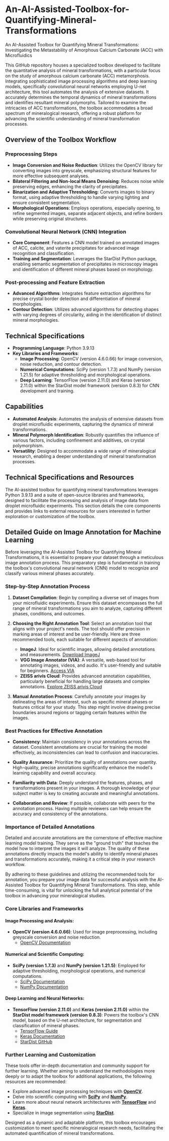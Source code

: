 # An-AI-Assisted-Toolbox-for-Quantifying-Mineral-Transformations

An AI-Assisted Toolbox for Quantifying Mineral Transformations: Investigating the Metastability of Amorphous Calcium Carbonate (ACC) with Microfluidics

This GitHub repository houses a specialized toolbox developed to facilitate the quantitative analysis of mineral transformations, with a particular focus on the study of amorphous calcium carbonate (ACC) metamorphosis. Integrating sophisticated image processing algorithms and deep learning models, specifically convolutional neural networks employing U-net architecture, this tool automates the analysis of extensive datasets. It accurately determines the temporal dynamics of mineral transformations and identifies resultant mineral polymorphs. Tailored to examine the intricacies of ACC transformations, the toolbox accommodates a broad spectrum of mineralogical research, offering a robust platform for advancing the scientific understanding of mineral transformation processes.

## Overview of the Toolbox Workflow

### Preprocessing Steps

- **Image Conversion and Noise Reduction**: Utilizes the OpenCV library for converting images into greyscale, emphasizing structural features for more effective subsequent analyses.
- **Bilateral Filtering and Non-local Means Denoising**: Reduces noise while preserving edges, enhancing the clarity of precipitates.
- **Binarization and Adaptive Thresholding**: Converts images to binary format, using adaptive thresholding to handle varying lighting and ensure consistent segmentation.
- **Morphological Operations**: Employs operations, especially opening, to refine segmented images, separate adjacent objects, and refine borders while preserving original structures.

### Convolutional Neural Network (CNN) Integration

- **Core Component**: Features a CNN model trained on annotated images of ACC, calcite, and vaterite precipitates for advanced image recognition and classification.
- **Training and Segmentation**: Leverages the StarDist Python package, enabling semantic segmentation of precipitates in microscopy images and identification of different mineral phases based on morphology.

### Post-processing and Feature Extraction

- **Advanced Algorithms**: Integrates feature extraction algorithms for precise crystal border detection and differentiation of mineral morphologies.
- **Contour Detection**: Utilizes advanced algorithms for detecting shapes with varying degrees of circularity, aiding in the identification of distinct mineral morphologies.

## Technical Specifications

- **Programming Language**: Python 3.9.13
- **Key Libraries and Frameworks**:
  - **Image Processing**: OpenCV (version 4.6.0.66) for image conversion, noise reduction, and contour detection.
  - **Numerical Computations**: SciPy (version 1.7.3) and NumPy (version 1.21.5) for adaptive thresholding and morphological operations.
  - **Deep Learning**: TensorFlow (version 2.11.0) and Keras (version 2.11.0) within the StarDist model framework (version 0.8.3) for CNN development and training.

## Capabilities

- **Automated Analysis**: Automates the analysis of extensive datasets from droplet microfluidic experiments, capturing the dynamics of mineral transformations.
- **Mineral Polymorph Identification**: Robustly quantifies the influence of various factors, including confinement and additives, on crystal polymorphism.
- **Versatility**: Designed to accommodate a wide range of mineralogical research, enabling a deeper understanding of mineral transformation processes.

## Technical Specifications and Resources

The AI-assisted toolbox for quantifying mineral transformations leverages Python 3.9.13 and a suite of open-source libraries and frameworks, designed to facilitate the processing and analysis of image data from droplet microfluidic experiments. This section details the core components and provides links to external resources for users interested in further exploration or customization of the toolbox.

## Detailed Guide on Image Annotation for Machine Learning

Before leveraging the AI-Assisted Toolbox for Quantifying Mineral Transformations, it is essential to prepare your dataset through a meticulous image annotation process. This preparatory step is fundamental in training the toolbox's convolutional neural network (CNN) model to recognize and classify various mineral phases accurately.

### Step-by-Step Annotation Process

1. **Dataset Compilation**: Begin by compiling a diverse set of images from your microfluidic experiments. Ensure this dataset encompasses the full range of mineral transformations you aim to analyze, capturing different phases, conditions, and outcomes.

2. **Choosing the Right Annotation Tool**: Select an annotation tool that aligns with your project's needs. The tool should offer precision in marking areas of interest and be user-friendly. Here are three recommended tools, each suitable for different aspects of annotation:
   - **ImageJ**: Ideal for scientific images, allowing detailed annotations and measurements. [Download ImageJ](https://imagej.nih.gov/ij/download.html)
   - **VGG Image Annotator (VIA)**: A versatile, web-based tool for annotating images, videos, and audio. It's user-friendly and suitable for beginners. [Access VIA](http://www.robots.ox.ac.uk/~vgg/software/via/)
   - **ZEISS arivis Cloud**: Provides advanced annotation capabilities, particularly beneficial for handling large datasets and complex annotations. [Explore ZEISS arivis Cloud](https://www.zeiss.com/microscopy/int/products/microscope-software/arivis.html)

3. **Manual Annotation Process**: Carefully annotate your images by delineating the areas of interest, such as specific mineral phases or features critical for your study. This step might involve drawing precise boundaries around regions or tagging certain features within the images.

### Best Practices for Effective Annotation

- **Consistency**: Maintain consistency in your annotations across the dataset. Consistent annotations are crucial for training the model effectively, as inconsistencies can lead to confusion and inaccuracies.

- **Quality Assurance**: Prioritize the quality of annotations over quantity. High-quality, precise annotations significantly enhance the model's learning capability and overall accuracy.

- **Familiarity with Data**: Deeply understand the features, phases, and transformations present in your images. A thorough knowledge of your subject matter is key to creating accurate and meaningful annotations.

- **Collaboration and Review**: If possible, collaborate with peers for the annotation process. Having multiple reviewers can help ensure the accuracy and consistency of the annotations.

### Importance of Detailed Annotations

Detailed and accurate annotations are the cornerstone of effective machine learning model training. They serve as the "ground truth" that teaches the model how to interpret the images it will analyze. The quality of these annotations directly impacts the model's ability to identify mineral phases and transformations accurately, making it a critical step in your research workflow.

By adhering to these guidelines and utilizing the recommended tools for annotation, you prepare your image data for successful analysis with the AI-Assisted Toolbox for Quantifying Mineral Transformations. This step, while time-consuming, is vital for unlocking the full analytical potential of the toolbox in advancing your mineralogical studies.

### Core Libraries and Frameworks

#### Image Processing and Analysis:
- **OpenCV (version 4.6.0.66)**: Used for image preprocessing, including greyscale conversion and noise reduction.
  - [OpenCV Documentation](https://opencv.org/)

#### Numerical and Scientific Computing:
- **SciPy (version 1.7.3)** and **NumPy (version 1.21.5)**: Employed for adaptive thresholding, morphological operations, and numerical computations.
  - [SciPy Documentation](https://www.scipy.org/)
  - [NumPy Documentation](https://numpy.org/)

#### Deep Learning and Neural Networks:
- **TensorFlow (version 2.11.0)** and **Keras (version 2.11.0)** within the **StarDist model framework (version 0.8.3)**: Powers the toolbox's CNN model, based on the U-net architecture, for segmentation and classification of mineral phases.
  - [TensorFlow Guide](https://www.tensorflow.org/)
  - [Keras Documentation](https://keras.io/)
  - [StarDist GitHub](https://github.com/mpicbg-csbd/stardist)

### Further Learning and Customization

These tools offer in-depth documentation and community support for further learning. Whether aiming to understand the methodologies more deeply or to adapt the toolbox for additional applications, the following resources are recommended:

- Explore advanced image processing techniques with **[OpenCV](https://opencv.org/)**.
- Delve into scientific computing with **[SciPy](https://www.scipy.org/)** and **[NumPy](https://numpy.org/)**.
- Learn more about neural network architectures with **[TensorFlow](https://www.tensorflow.org/)** and **[Keras](https://keras.io/)**.
- Specialize in image segmentation using **[StarDist](https://github.com/mpicbg-csbd/stardist)**.

Designed as a dynamic and adaptable platform, this toolbox encourages customization to meet specific mineralogical research needs, facilitating the automated quantification of mineral transformations.
